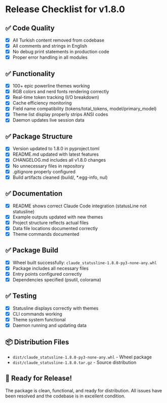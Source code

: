 # Release Checklist for v1.8.0

## ✅ Code Quality
- [x] All Turkish content removed from codebase
- [x] All comments and strings in English
- [x] No debug print statements in production code
- [x] Proper error handling in all modules

## ✅ Functionality
- [x] 100+ epic powerline themes working
- [x] RGB colors and nerd fonts rendering correctly
- [x] Real-time token tracking (I/O breakdown)
- [x] Cache efficiency monitoring
- [x] Field name compatibility (tokens/total_tokens, model/primary_model)
- [x] Theme list display properly strips ANSI codes
- [x] Daemon updates live session data

## ✅ Package Structure
- [x] Version updated to 1.8.0 in pyproject.toml
- [x] README.md updated with latest features
- [x] CHANGELOG.md includes all v1.8.0 changes
- [x] No unnecessary files in repository
- [x] .gitignore properly configured
- [x] Build artifacts cleaned (build/, *.egg-info, nul)

## ✅ Documentation
- [x] README shows correct Claude Code integration (statusLine not statusline)
- [x] Example outputs updated with new themes
- [x] Project structure reflects actual files
- [x] Data file locations documented correctly
- [x] Theme commands documented

## ✅ Package Build
- [x] Wheel built successfully: `claude_statusline-1.8.0-py3-none-any.whl`
- [x] Package includes all necessary files
- [x] Entry points configured correctly
- [x] Dependencies specified (psutil, colorama)

## ✅ Testing
- [x] Statusline displays correctly with themes
- [x] CLI commands working
- [x] Theme system functional
- [x] Daemon running and updating data

## 📦 Distribution Files
- `dist/claude_statusline-1.8.0-py3-none-any.whl` - Wheel package
- `dist/claude_statusline-1.8.0.tar.gz` - Source distribution

## 🚀 Ready for Release!

The package is clean, functional, and ready for distribution. All issues have been resolved and the codebase is in excellent condition.
